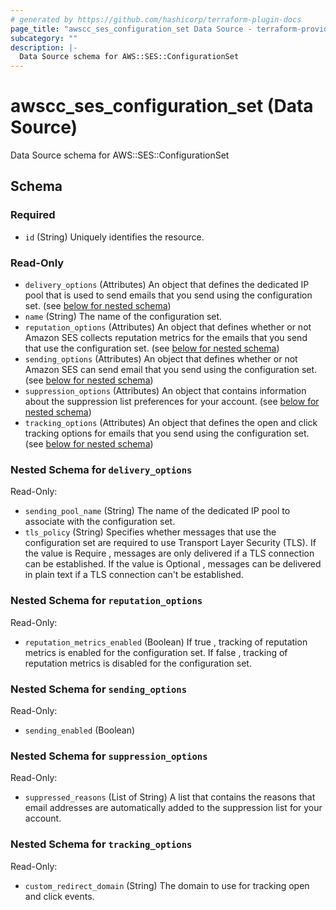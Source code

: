 ```yaml
---
# generated by https://github.com/hashicorp/terraform-plugin-docs
page_title: "awscc_ses_configuration_set Data Source - terraform-provider-awscc"
subcategory: ""
description: |-
  Data Source schema for AWS::SES::ConfigurationSet
---
```


# awscc_ses_configuration_set (Data Source)

Data Source schema for AWS::SES::ConfigurationSet



<!-- schema generated by tfplugindocs -->
## Schema

### Required

- `id` (String) Uniquely identifies the resource.

### Read-Only

- `delivery_options` (Attributes) An object that defines the dedicated IP pool that is used to send emails that you send using the configuration set. (see [below for nested schema](#nestedatt--delivery_options))
- `name` (String) The name of the configuration set.
- `reputation_options` (Attributes) An object that defines whether or not Amazon SES collects reputation metrics for the emails that you send that use the configuration set. (see [below for nested schema](#nestedatt--reputation_options))
- `sending_options` (Attributes) An object that defines whether or not Amazon SES can send email that you send using the configuration set. (see [below for nested schema](#nestedatt--sending_options))
- `suppression_options` (Attributes) An object that contains information about the suppression list preferences for your account. (see [below for nested schema](#nestedatt--suppression_options))
- `tracking_options` (Attributes) An object that defines the open and click tracking options for emails that you send using the configuration set. (see [below for nested schema](#nestedatt--tracking_options))

<a id="nestedatt--delivery_options"></a>
### Nested Schema for `delivery_options`

Read-Only:

- `sending_pool_name` (String) The name of the dedicated IP pool to associate with the configuration set.
- `tls_policy` (String) Specifies whether messages that use the configuration set are required to use Transport Layer Security (TLS). If the value is Require , messages are only delivered if a TLS connection can be established. If the value is Optional , messages can be delivered in plain text if a TLS connection can't be established.


<a id="nestedatt--reputation_options"></a>
### Nested Schema for `reputation_options`

Read-Only:

- `reputation_metrics_enabled` (Boolean) If true , tracking of reputation metrics is enabled for the configuration set. If false , tracking of reputation metrics is disabled for the configuration set.


<a id="nestedatt--sending_options"></a>
### Nested Schema for `sending_options`

Read-Only:

- `sending_enabled` (Boolean)


<a id="nestedatt--suppression_options"></a>
### Nested Schema for `suppression_options`

Read-Only:

- `suppressed_reasons` (List of String) A list that contains the reasons that email addresses are automatically added to the suppression list for your account.


<a id="nestedatt--tracking_options"></a>
### Nested Schema for `tracking_options`

Read-Only:

- `custom_redirect_domain` (String) The domain to use for tracking open and click events.


